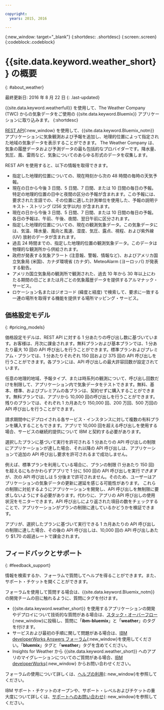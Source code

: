 ```yaml
---

copyright:
  years: 2015, 2016

---
```


{:new_window: target="_blank"}
{:shortdesc: .shortdesc}
{:screen:.screen}
{:codeblock:.codeblock}

# {{site.data.keyword.weather_short}} の概要
{: #about_weather}

最終更新日: 2016 年 8 月 22 日
{: .last-updated}

{{site.data.keyword.weatherfull}} を使用して、The Weather Company (TWC) からの気象データをご使用の {{site.data.keyword.Bluemix}} アプリケーションに取り込みます。
{:shortdesc}

[REST API](https://twcservice.{APPDomain}/rest-api/){:new_window} を使用して、{{site.data.keyword.Bluemix_notm}} アプリケーションに気象観測および予報を追加し、地理的位置によって指定された地域の気象データを表示することができます。
The Weather Company は、気象の履歴データおよび予測データの最も包括的なプロバイダーです。降水量、気圧、風、雷雨など、気象についてのあらゆる形式のデータを収集します。

REST API を使用すると、以下の情報を取得できます。

* 指定した地理的位置についての、現在時刻から次の 48 時間の毎時の天気予報。
* 現在の日から今後 3 日間、5 日間、7 日間、または 10 日間の毎日の予報。特定の地理的位置の日中と夜間の区分の予報が含まれます。この予報には、要求された言語での、その位置に適した計測単位を使用した、予報の説明テキスト・ストリング (256 文字以内) が含まれます。
* 現在の日から今後 3 日間、5 日間、7 日間、または 10 日間の毎日の予報。各日の予報は、午前、午後、夜間、翌日午前に区分されます。
* 指定した地理的位置についての、現在の観測気象データ。この気象データには、気温、降水量、風向と風速、湿度、気圧、露点、視程、および紫外線 (UV) 放射のデータが含まれます。
* 過去 24 時間までの、指定した地理的位置の観測気象データ。このデータは物理的な観測所から供給されます。
* 政府が発表する気象アラート (注意報、警報、情報など)、およびアメリカ国立気象局 (米国)、カナダ環境省 (カナダ)、MeteoAlarm (ヨーロッパ) が発表する勧告。
* アメリカ国立気象局の観測所で観測された、過去 10 年から 30 年以上にわたる期間の日ごとまたは月ごとの気象履歴データを提供するアルマナック・サービス。
* ロケーション名またはジオコード (緯度と経度) で検索して、要求に一致する一連の場所を取得する機能を提供する場所マッピング・サービス。

## 価格設定モデル
{: #pricing_models}

価格設定モデルは、REST API に対する 1 分あたりの呼び出し数に基づいています。お客様は、月次に課金されます。無料プランおよび基本プランでは、1 分あたり最大 10 回の API 呼び出しを行うことができます。標準プランおよびプレミアム・プランでは、1 分あたりそれぞれ 150 回および 375 回の API 呼び出しを行うことができます。各プランには、API 呼び出しの最大許容回数が設定されています。

任意の地理的地域、予報タイプ、または時系列の観測について、呼び出し回数だけを制限して、アプリケーション内で気象データをテストできます。無料、基本、標準、およびプレミアムの各プランは、契約せずに購入することができます。無料プランでは、アプリから 10,000 回の呼び出しを行うことができます。残りのプランでは、それぞれ 1 カ月あたり 150,000 回、200 万回、500 万回の API 呼び出しを行うことができます。

請求期間中にデプロイされる各サービス・インスタンスに対して複数の有料プランを購入することもできます。アプリで 10,000 回を超える呼び出しを使用する場合、サービスの継続的提供について IBM と契約する必要があります。

選択したプランに基づいて実行を許可される 1 分あたりの API 呼び出しの制限にアプリケーションが達した場合、それ以降の API 呼び出しは、アプリケーションで追加の API 呼び出し要求を許可されるまで成功しません。

例えば、標準プランを利用している場合に、プランの制限 (1 分あたり 150 回) を超えるにもかかわらずアプリで 1 分に 500 回の API 呼び出しを実行*できます*が、次の API 呼び出しは 5 分後まで許可されません。そのため、ユーザーはアプリケーションの気象データの更新に遅延を感じる可能性があります。
これらの制限に対処するようにアプリケーションを開発し、API 呼び出しを無制限に要求しないようにする必要があります。代わりに、アプリの API 呼び出しの使用状況をモニターできます。API 呼び出しにより返された項目の数をチェックすることで、アプリケーションがプランの制限に達しているかどうかを検証できます。

アプリが、選択したプランに基づいて実行できる 1 カ月あたりの API 呼び出しの制限に達した場合、その後の API 呼び出しは、10,000 回の API 呼び出しあたり $1.70 の超過レートで課金されます。

## フィードバックとサポート
{: #feedback_support}

情報を検索するか、フォーラムで質問してヘルプを得ることができます。また、サポート・チケットを開くことができます。

フォーラムを使用して質問する場合は、{{site.data.keyword.Bluemix_notm}} の開発チームの目に触れるように、質問にタグを付けます。

* {{site.data.keyword.weather_short}} を使用するアプリケーションの開発やデプロイについて技術的な質問がある場合は、[スタック・オーバーフロー](https://stackoverflow.com/questions/tagged/ibm-bluemix+weather){:new_window}に投稿し、質問に「**ibm-bluemix**」と「**weather**」のタグを付けます。
* サービスおよび最初の手順に関して問題がある場合は、[IBM developerWorks Answers フォーラム](https://developer.ibm.com/answers/topics/weather/?smartspace=bluemix){:new_window}を使用してください。「**bluemix**」タグと「**weather**」タグを含めてください。
* Insights for Weather から {{site.data.keyword.weather_short}} へのアプリのマイグレーションについてのご質問がある場合、[IBM developerWorks](http://www.ibm.com/developerworks){:new_window} からお問い合わせください。

フォーラムの使用について詳しくは、[ヘルプの利用](https://console.{DomainName}/docs/support/index.html#getting-help){: new_window}を参照してください。

IBM サポート・チケットのオープンや、サポート・レベルおよびチケットの重大度について詳しくは、[サポートへのお問い合わせ](https://console.{DomainName}/docs/support/index.html#contacting-support){: new_window}を参照してください。
